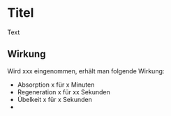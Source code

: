 # Titel

Text

## Wirkung
Wird xxx eingenommen, erhält man folgende Wirkung:
- Absorption x für x Minuten
- Regeneration x für xx Sekunden
- Übelkeit x für x Sekunden
-  
